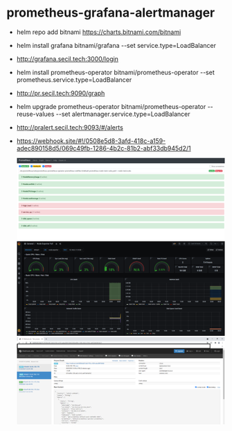 # prometheus-grafana-alertmanager

* helm repo add bitnami https://charts.bitnami.com/bitnami
* helm install grafana bitnami/grafana --set service.type=LoadBalancer 
* http://grafana.secil.tech:3000/login
* helm install prometheus-operator bitnami/prometheus-operator --set prometheus.service.type=LoadBalancer 
* http://pr.secil.tech:9090/graph
* helm upgrade prometheus-operator bitnami/prometheus-operator  --reuse-values --set alertmanager.service.type=LoadBalancer
* http://pralert.secil.tech:9093/#/alerts

* https://webhook.site/#!/0508e5d8-3afd-418c-a159-adec890158d5/069c49fb-1286-4b2c-81b2-abf33db945d2/1


  ![](prometheus-alert.PNG)
  ![](grafana.PNG)
  ![](webhook.PNG)
